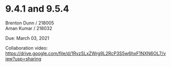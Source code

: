 # 9.4.1 and 9.5.4
Brenton Dunn / 218005 <br/>
Aman Kumar / 218032

Due: March 03, 2021

Collaboration video: https://drive.google.com/file/d/1RvzSLxZWrg9L2RcP3S5w6hxF1NXN6OL7/view?usp=sharing
